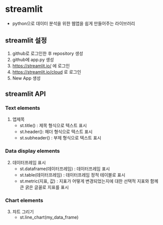 # streamlit
+ python으로 데이터 분석을 위한 웹앱을 쉽게 만들어주는 라이브러리

## streamlit 설정
1. github로 로그인한 후 repository 생성
2. github에 app.py 생성
3. https://streamlit.io/ 에 로그인 
4. https://streamlit.io/cloud 로 로그인
5. New App 생성

## streamlit API

### Text elements
1. 앱제목 
    + st.title() : 제목 형식으로 텍스트 표시 
    + st.header(): 헤더 형식으로 텍스트 표시
    + st.subheader() : 부제 형식으로 텍스트 표시

### Data display elements
2. 데이터프레임 표시
    + st.dataframe(데이터프레임) : 데이터프레임 표시
    + st.table(데이터프레임) : 데이터프레임 정적 테이블로 표시
    + st.metric(지표, 값) : 지표가 어떻게 변경되었는지에 대한 선택적 지표와 함께 큰 굵은 글꼴로 지표를 표시

### Chart elements
3. 챠트 그리기
    + st.line_chart(my_data_frame)


